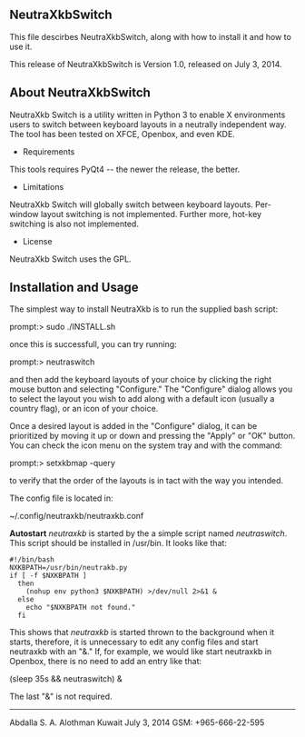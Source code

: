 NeutraXkbSwitch
----------------
This file descirbes NeutraXkbSwitch, along with how to install it and how to use it.

This release of NeutraXkbSwitch is Version 1.0, released on July 3, 2014.

About NeutraXkbSwitch
--------------------
NeutraXkb Switch is a utility written in Python 3 to enable X environments users to
switch between keyboard layouts in a neutrally independent way. The tool has been tested
on XFCE, Openbox, and even KDE.

* Requirements

This tools requires PyQt4 -- the newer the release, the better.

* Limitations

NeutraXkb Switch will globally switch between keyboard layouts. Per-window
layout switching is not implemented. Further more, hot-key switching is also
not implemented.

* License

NeutraXkb Switch uses the GPL.

Installation and Usage
----------------------
The simplest way to install NeutraXkb is to run the supplied bash script:

prompt:> sudo ./INSTALL.sh

once this is successfull, you can try running:

prompt:> neutraswitch

and then add the keyboard layouts of your choice by clicking the right mouse button
and selecting "Configure." The "Configure" dialog allows you to select the layout
you wish to add along with a default icon (usually a country flag), or an icon of
your choice.

Once a desired layout is added in the "Configure" dialog, it can be prioritized
by moving it up or down and pressing the "Apply" or "OK" button. You can check
the icon menu on the system tray and with the command:

prompt:> setxkbmap -query

to verify that the order of the layouts is in tact with the way you intended.

The config file is located in:

~/.config/neutraxkb/neutraxkb.conf

**Autostart**
*neutraxkb* is started by the a simple script named *neutraswitch*. This script
should be installed in /usr/bin. It looks like that:

    #!/bin/bash
    NXKBPATH=/usr/bin/neutrakb.py
    if [ -f $NXKBPATH ]
      then
        (nohup env python3 $NXKBPATH) >/dev/null 2>&1 &
      else
        echo "$NXKBPATH not found."
      fi

This shows that *neutraxkb* is started thrown to the background when it starts,
therefore, it is unnecessary to edit any config files and start neutraxkb with
an "&." If, for example, we would like start neutraxkb in Openbox, there is no
need to add an entry like that:

(sleep 35s && neutraswitch) &

The last "&" is not required.

----------
Abdalla S. A. Alothman
Kuwait July 3, 2014
GSM: +965-666-22-595

